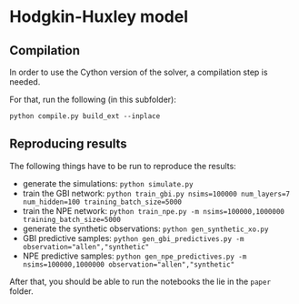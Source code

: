 # Hodgkin-Huxley model

## Compilation

In order to use the Cython version of the solver, a compilation step is needed.

For that, run the following (in this subfolder):
```
python compile.py build_ext --inplace
```


## Reproducing results

The following things have to be run to reproduce the results:

- generate the simulations: ```python simulate.py```
- train the GBI network: ```python train_gbi.py nsims=100000 num_layers=7 num_hidden=100 training_batch_size=5000```
- train the NPE network: ```python train_npe.py -m nsims=100000,1000000 training_batch_size=5000```
- generate the synthetic observations: ```python gen_synthetic_xo.py```
- GBI predictive samples: ```python gen_gbi_predictives.py -m observation="allen","synthetic"```
- NPE predictive samples: ```python gen_npe_predictives.py -m nsims=100000,1000000 observation="allen","synthetic"```

After that, you should be able to run the notebooks the lie in the `paper` folder.